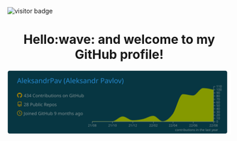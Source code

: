![visitor badge](https://visitor-badge.glitch.me/badge?page_id=AleksandrPav.visitor-badge&left_color=black&right_color=red&left_text=PROFILE+VIEWS)

<h1 align="center">Hello:wave: and welcome to my GitHub profile! </h1>

![](https://raw.githubusercontent.com/AleksandrPav/cards/master/profile-summary-card-output/solarized_dark/0-profile-details.svg)












